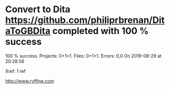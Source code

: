 # Convert to Dita https://github.com/philiprbrenan/DitaToGBDita  completed with 100 % success

100 % success. Projects: 0+1=1.  Files: 0+1=1. Errors: 0,0  On 2019-08-29 at 20:28:56

Xref: 1 ref



http://www.ryffine.com
